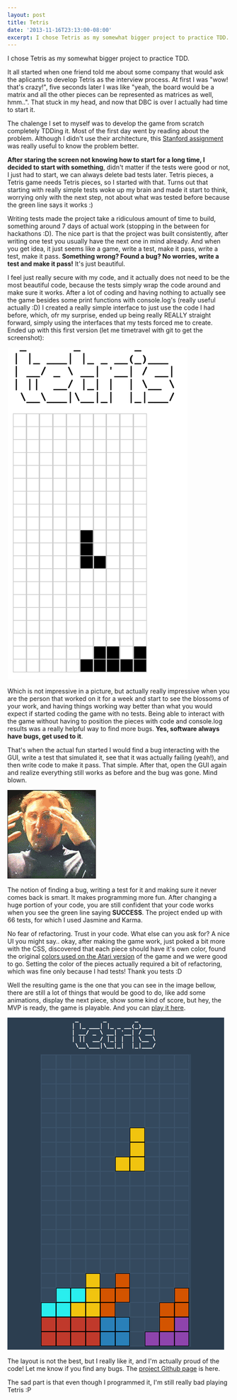 ```yaml
---
layout: post
title: Tetris
date: '2013-11-16T23:13:00-08:00'
excerpt: I chose Tetris as my somewhat bigger project to practice TDD. <img alt="Tetris GUI first version" src="/assets/images/new-tetris.png">
---
```

I chose Tetris as my somewhat bigger project to practice TDD.

It all started when one friend told me about some company that would ask the aplicants to develop Tetris as the interview process. At first I was "wow! that's crazy!", five seconds later I was like "yeah, the board would be a matrix and all the other pieces can be represented as matrices as well, hmm..". That stuck in my head, and now that DBC is over I actually had time to start it.

The chalenge I set to myself was to develop the game from scratch completely TDDing it. Most of the first day went by reading about the problem. Although I didn't use their architecture, this <a target="_blank" href="http://cslibrary.stanford.edu/112/">Stanford assignment</a> was really useful to know the problem better.

<strong>After staring the screen not knowing how to start for a long time, I decided to start with something</strong>, didn't matter if the tests were good or not, I just had to start, we can always delete bad tests later. Tetris pieces, a Tetris game needs Tetris pieces, so I started with that. Turns out that starting with really simple tests woke up my brain and made it start to think, worrying only with the next step, not about what was tested before because the green line says it works :)

Writing tests made the project take a ridiculous amount of time to build, something around 7 days of actual work (stopping in the between for hackathons :D). The nice part is that the project was built consistently, after writing one test you usually have the next one in mind already. And when you get idea, it just seems like a game, write a test, make it pass, write a test, make it pass. <strong>Something wrong? Found a bug? No worries, write a test and make it pass!</strong> It's just beautiful.

I feel just really secure with my code, and it actually does not need to be the most beautiful code, because the tests simply wrap the code around and make sure it works. After a lot of coding and having nothing to actually see the game besides some print functions with console.log's (really useful actually :D) I created a really simple interface to just use the code I had before, which, ofr my surprise, ended up being really REALLY straight forward, simply using the interfaces that my tests forced me to create. Ended up with this first version (let me timetravel with git to get the screenshot):

![Tetris GUI first version](/assets/images/old-tetris.png)

Which is not impressive in a picture, but actually really impressive when you are the person that worked on it for a week and start to see the blossoms of your work, and having things working way better than what you would expect if started coding the game with no tests. Being able to interact with the game without having to position the pieces with code and console.log results was a really helpful way to find more bugs. <strong>Yes, software always have bugs, get used to it</strong>.

That's when the actual fun started I would find a bug interacting with the GUI, write a test that simulated it, see that it was actually failing (yeah!), and then write code to make it pass. That simple. After that, open the GUI again and realize everything still works as before and the bug was gone. Mind blown.

![Mind blown](/assets/images/mind-blown.gif)

The notion of finding a bug, writing a test for it and making sure it never comes back is smart. It makes programming more fun. After changing a huge portion of your code, you are still confident that your code works when you see the green line saying <strong>SUCCESS</strong>. The project ended up with 66 tests, for which I used Jasmine and Karma.

No fear of refactoring. Trust in your code. What else can you ask for? A nice UI you might say.. okay, after making the game work, just poked a bit more with the CSS, discovered that each piece should have it's own color, found the original <a target="_blank" href="http://en.wikipedia.org/wiki/Tetris#Colors_of_Tetriminos">colors used on the Atari version</a> of the game and we were good to go. Setting the color of the pieces actually required a bit of refactoring, which was fine only because I had tests! Thank you tests :D

Well the resulting game is the one that you can see in the image bellow, there are still a lot of things that would be good to do, like add some animations, display the next piece, show some kind of score, but hey, the MVP is ready, the game is playable. And you can <a target="_blank" href="/projects/tetris">play it here</a>.

![Tetris GUI final version](/assets/images/new-tetris.png)

The layout is not the best, but I really like it, and I'm actually proud of the code! Let me know if you find any bugs. The <a target="_blank" href="https://github.com/brunops/tetris">project Github page</a> is here.

The sad part is that even though I programmed it, I'm still really bad playing Tetris :P

